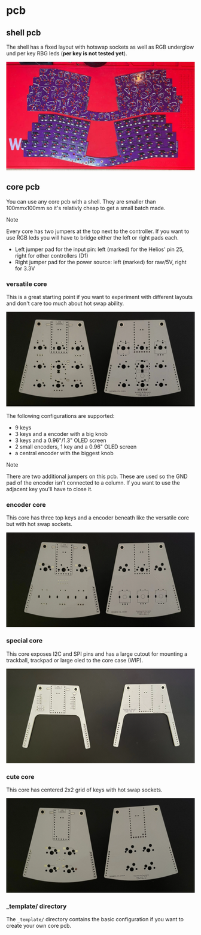 # pcb

## shell pcb

The shell has a fixed layout with hotswap sockets as well as RGB underglow und per key RBG leds (**per key is not tested yet**).

![shell top](./../images/pcb_shell.webp)

## core pcb

You can use any core pcb with a shell. They are smaller than 100mmx100mm so it's relativly cheap to get a small batch made.

> [!NOTE]
> Every core has two jumpers at the top next to the controller. If you want to use RGB leds you will have to bridge either the left or right pads each.
> - Left jumper pad for the input pin: left (marked) for the Helios' pin 25, right for other controllers (D1)
> - Right jumper pad for the power source: left (marked) for raw/5V, right for 3.3V

### versatile core

This is a great starting point if you want to experiment with different layouts and don't care too much about hot swap ability.

![versatile core](./../images/pcb_core_versatile.webp)

The following configurations are supported:
- 9 keys
- 3 keys and a encoder with a big knob
- 3 keys and a 0.96"/1.3" OLED screen
- 2 small encoders, 1 key and a 0.96" OLED screen
- a central encoder with the biggest knob

> [!NOTE]
> There are two additional jumpers on this pcb. These are used so the GND pad of the encoder isn't connected to a column. If you want to use the adjacent key you'll have to close it.

### encoder core

This core has three top keys and a encoder beneath like the versatile core but with hot swap sockets.

![encoder core](./../images/pcb_core_encoder.webp)

### special core

This core exposes I2C and SPI pins and has a large cutout for mounting a trackball, trackpad or large oled to the core case (WIP).

![special core](./../images/pcb_core_special.webp)

### cute core

This core has centered 2x2 grid of keys with hot swap sockets.

![cute core](./../images/pcb_core_cute.webp)

### _template/ directory

The `_template/` directory contains the basic configuration if you want to create your own core pcb.
